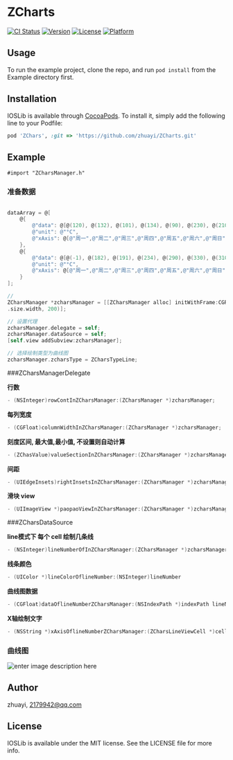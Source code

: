 # ZCharts

[![CI Status](http://img.shields.io/travis/zhuayi/ZCharts.svg?style=flat)](https://travis-ci.org/zhuayi/ZCharts) [![Version](https://img.shields.io/cocoapods/v/ZCharts.svg?style=flat)](http://cocoapods.org/pods/ZCharts) [![License](https://img.shields.io/cocoapods/l/ZCharts.svg?style=flat)](http://cocoapods.org/pods/ZCharts) [![Platform](https://img.shields.io/cocoapods/p/ZCharts.svg?style=flat)](http://cocoapods.org/pods/ZCharts)

## Usage

To run the example project, clone the repo, and run `pod install` from the Example directory first.


## Installation

IOSLib is available through [CocoaPods](http://cocoapods.org). To install
it, simply add the following line to your Podfile:

```ruby
pod 'ZChars', :git => 'https://github.com/zhuayi/ZCharts.git'
```

## Example

```objectice-c
#import "ZCharsManager.h"
```

### 准备数据
```objective-c

dataArray = @[
    @{
        @"data": @[@(120), @(132), @(101), @(134), @(90), @(230), @(210)],
        @"unit": @"°C",
        @"xAxis": @[@"周一",@"周二",@"周三",@"周四",@"周五",@"周六",@"周日"]
    },
    @{
        @"data": @[@(-1), @(182), @(191), @(234), @(290), @(330), @(310)],
        @"unit": @"°C",
        @"xAxis": @[@"周一",@"周二",@"周三",@"周四",@"周五",@"周六",@"周日"]
    }
];

// 
ZCharsManager *zcharsManager = [[ZCharsManager alloc] initWithFrame:CGRectMake(0, 20, self.view.frame
.size.width, 200)];

// 设置代理
zcharsManager.delegate = self;
zcharsManager.dataSource = self;
[self.view addSubview:zcharsManager];

// 选择绘制类型为曲线图
zcharsManager.zcharsType = ZCharsTypeLine;
```

###ZCharsManagerDelegate

**行数**
```objective-c
- (NSInteger)rowContInZCharsManager:(ZCharsManager *)zcharsManager;
```

**每列宽度**
```objective-c
- (CGFloat)columnWidthInZCharsManager:(ZCharsManager *)zcharsManager;
```

**刻度区间, 最大值,最小值, 不设置则自动计算**
```objective-c
- (ZChasValue)valueSectionInZCharsManager:(ZCharsManager *)zcharsManager;
```

**间距**
```objective-c
- (UIEdgeInsets)rightInsetsInZCharsManager:(ZCharsManager *)zcharsManager;
```

**滑块 view**
```objective-c
- (UIImageView *)paopaoViewInZCharsManager:(ZCharsManager *)zcharsManager;
```

###ZCharsDataSource

**line模式下 每个 cell 绘制几条线**
```objective-c
- (NSInteger)lineNumberOfInZCharsManager:(ZCharsManager *)zcharsManager;
```

**线条颜色**
```objective-c
- (UIColor *)lineColorOflineNumber:(NSInteger)lineNumber
```

**曲线图数据**
```objective-c
- (CGFloat)dataOflineNumberZCharsManager:(NSIndexPath *)indexPath lineNumber:(NSInteger)lineNumber;
```

**X轴绘制文字**
```objective-c
- (NSString *)xAxisOflineNumberZCharsManager:(ZCharsLineViewCell *)cell lineNumber:(NSInteger)lineNumber
```

### 曲线图
![enter image description here](https://raw.githubusercontent.com/zhuayi/ZCharts/master/line.gif)

## Author

zhuayi, 2179942@qq.com

## License

IOSLib is available under the MIT license. See the LICENSE file for more info.
